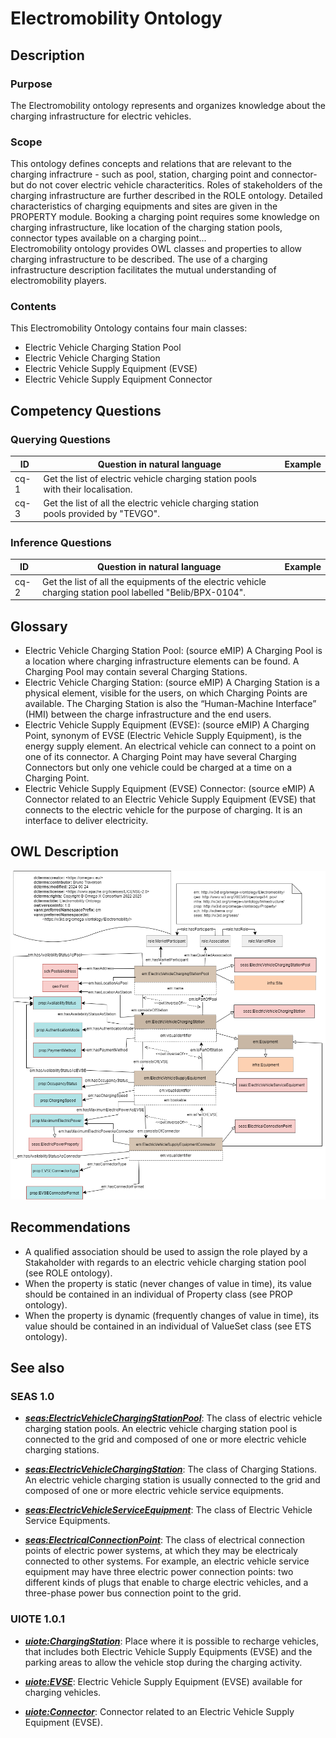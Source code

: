 # Electromobility Ontology

## Description
### Purpose
The Electromobility ontology represents and organizes knowledge about the charging infrastructure for electric vehicles. 
### Scope
This ontology defines concepts and relations that are relevant to the charging infractrure - such as pool, station, charging point and connector- but do not cover electric vehicle characteritics. 
Roles of stakeholders of the charging infrastructure are further described in the ROLE ontology. Detailed characteristics of charging equipments and sites are given in the PROPERTY module.
Booking a charging point requires some knowledge on charging infrastructure, like location of the charging station pools, connector types available on a charging point...  
Electromobility ontology provides OWL classes and properties to allow charging infrastructure to be described. The use of a charging infrastructure description facilitates the mutual understanding of electromobility players.
### Contents
This Electromobility Ontology contains four main classes:
- Electric Vehicle Charging Station Pool
- Electric Vehicle Charging Station
- Electric Vehicle Supply Equipment (EVSE)
- Electric Vehicle Supply Equipment  Connector

## Competency Questions
 
### Querying Questions
| ID | Question in natural language | Example
|---|---|---|
| cq-1 | Get the list of electric vehicle charging station pools with their localisation. |
| cq-3 | Get the list of all the electric vehicle charging station pools provided by "TEVGO". |

### Inference Questions
| ID | Question in natural language | Example
|---|---|---|
| cq-2 | Get the list of all the equipments of the electric vehicle charging station pool labelled "Belib/BPX-0104". |

## Glossary

* Electric Vehicle Charging Station Pool: (source eMIP) A Charging Pool is a location where charging infrastructure elements can be found. A Charging Pool may contain several Charging Stations.
* Electric Vehicle Charging Station: (source eMIP) A Charging Station is a physical element, visible for the users, on which Charging Points are available. The Charging Station is also the “Human-Machine Interface” (HMI) between the charge infrastructure and the end users.
* Electric Vehicle Supply Equipment (EVSE): (source eMIP) A Charging Point, synonym of EVSE (Electric Vehicle Supply Equipment), is the energy supply element. An electrical vehicle can connect to a point on one of its connector. A Charging Point may have several Charging Connectors but only one vehicle could be charged at a time on a Charging Point.
* Electric Vehicle Supply Equipment (EVSE) Connector: (source eMIP) A Connector related to an Electric Vehicle Supply Equipment (EVSE) that connects to the electric vehicle for the purpose of charging. It is an interface to deliver electricity.
 
## OWL Description

![Diagram](./ElectromobilityOntologyV1.0.png)


## Recommendations

- A qualified association should be used to assign the role played by a Stakaholder with regards to an electric vehicle charging station pool (see ROLE ontology).
- When the property is static (never changes of value in time), its value should be contained in an individual of Property class (see PROP ontology).
- When the property is dynamic (frequently changes of value in time), its value should be contained in an individual of ValueSet class (see ETS ontology).

## See also

### SEAS 1.0

* [**_seas:ElectricVehicleChargingStationPool_**](https://w3id.org/seas/ElectricVehicleOntology-1.0): The class of electric vehicle charging station pools. An electric vehicle charging station pool is connected to the grid and composed of one or more electric vehicle charging stations.

* [**_seas:ElectricVehicleChargingStation_**](https://w3id.org/seas/ElectricVehicleOntology-1.0): The class of Charging Stations. An electric vehicle charging station is usually connected to the grid and composed of one or more electric vehicle service equipments.

* [**_seas:ElectricVehicleServiceEquipment_**](https://w3id.org/seas/ElectricVehicleOntology-1.0): The class of Electric Vehicle Service Equipments.

* [**_seas:ElectricalConnectionPoint_**](https://w3id.org/seas/ElectricPowerSystemOntology-1.0): The class of electrical connection points of electric power systems, at which they may be electricaly connected to other systems. For example, an electric vehicle service equipment may have three electric power connection points: two different kinds of plugs that enable to charge electric vehicles, and a three-phase power bus connection point to the grid.

### UIOTE 1.0.1

* [**_uiote:ChargingStation_**](http://www.w3id.org/urban-iot/electric): Place where it is possible to recharge vehicles, that includes both Electric Vehicle Supply Equipments (EVSE) and the parking areas to allow the vehicle stop during the charging activity.

* [**_uiote:EVSE_**](http://www.w3id.org/urban-iot/electric): Electric Vehicle Supply Equipment (EVSE) available for charging vehicles.

* [**_uiote:Connector_**](http://www.w3id.org/urban-iot/electric): Connector related to an Electric Vehicle Supply Equipment (EVSE).